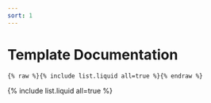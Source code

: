 ```yaml
---
sort: 1
---
```


# Template Documentation

```
{% raw %}{% include list.liquid all=true %}{% endraw %}
```

{% include list.liquid all=true %}
